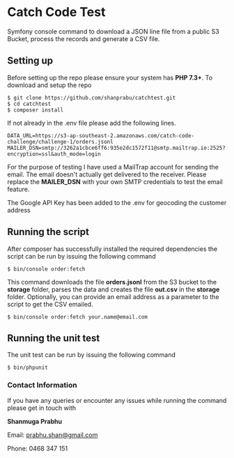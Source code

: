 # Catch Code Test
Symfony console command to download a JSON line file from a public S3 Bucket, process the records and generate a CSV file.

## Setting up
Before setting up the repo please ensure your system has **PHP 7.3+**. To download and setup the repo

    $ git clone https://github.com/shanprabu/catchtest.git
    $ cd catchtest
    $ composer install

If not already in the .env file please add the following lines.

    DATA_URL=https://s3-ap-southeast-2.amazonaws.com/catch-code-challenge/challenge-1/orders.jsonl
    MAILER_DSN=smtp://3262a1cbce6ff6:935e2dc1572f11@smtp.mailtrap.io:2525?encryption=ssl&auth_mode=login

For the purpose of testing I have used a MailTrap account for sending the email. The email doesn't actually get delivered to the receiver. Please replace the **MAILER_DSN** with your own SMTP credentials to test the email feature.

The Google API Key has been added to the .env for geocoding the customer address
## Running the script
After composer has successfully installed the required dependencies the script can be run by issuing the following command

    $ bin/console order:fetch

This command downloads the file **orders.jsonl** from the S3 bucket to the **storage** folder, parses the data and creates the file **out.csv** in the **storage** folder.
Optionally, you can provide an email address as a parameter to the script to get the CSV emailed.

    $ bin/console order:fetch your.name@email.com

## Running the unit test
The unit test can be run by issuing the following command

    $ bin/phpunit

### Contact Information
If you have any queries or encounter any issues while running the command please get in touch with

**Shanmuga Prabhu**

Email: <prabhu.shan@gmail.com>

Phone: 0468 347 151
